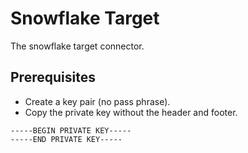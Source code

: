 # Snowflake Target

The snowflake target connector.

## Prerequisites

- Create a key pair (no pass phrase).
- Copy the private key without the header and footer.

```
-----BEGIN PRIVATE KEY-----
-----END PRIVATE KEY-----
```
